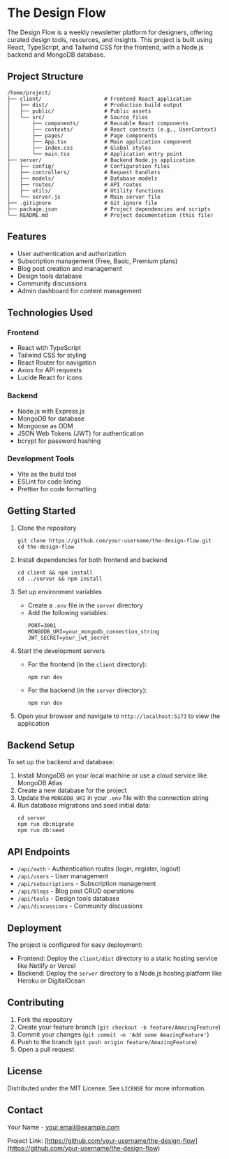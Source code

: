 # The Design Flow

The Design Flow is a weekly newsletter platform for designers, offering curated design tools, resources, and insights. This project is built using React, TypeScript, and Tailwind CSS for the frontend, with a Node.js backend and MongoDB database.

## Project Structure

```
/home/project/
├── client/                    # Frontend React application
│   ├── dist/                  # Production build output
│   ├── public/                # Public assets
│   └── src/                   # Source files
│       ├── components/        # Reusable React components
│       ├── contexts/          # React contexts (e.g., UserContext)
│       ├── pages/             # Page components
│       ├── App.tsx            # Main application component
│       ├── index.css          # Global styles
│       └── main.tsx           # Application entry point
├── server/                    # Backend Node.js application
│   ├── config/                # Configuration files
│   ├── controllers/           # Request handlers
│   ├── models/                # Database models
│   ├── routes/                # API routes
│   ├── utils/                 # Utility functions
│   └── server.js              # Main server file
├── .gitignore                 # Git ignore file
├── package.json               # Project dependencies and scripts
└── README.md                  # Project documentation (this file)
```

## Features

- User authentication and authorization
- Subscription management (Free, Basic, Premium plans)
- Blog post creation and management
- Design tools database
- Community discussions
- Admin dashboard for content management

## Technologies Used

### Frontend
- React with TypeScript
- Tailwind CSS for styling
- React Router for navigation
- Axios for API requests
- Lucide React for icons

### Backend
- Node.js with Express.js
- MongoDB for database
- Mongoose as ODM
- JSON Web Tokens (JWT) for authentication
- bcrypt for password hashing

### Development Tools
- Vite as the build tool
- ESLint for code linting
- Prettier for code formatting

## Getting Started

1. Clone the repository
   ```
   git clone https://github.com/your-username/the-design-flow.git
   cd the-design-flow
   ```

2. Install dependencies for both frontend and backend
   ```
   cd client && npm install
   cd ../server && npm install
   ```

3. Set up environment variables
   - Create a `.env` file in the `server` directory
   - Add the following variables:
     ```
     PORT=3001
     MONGODB_URI=your_mongodb_connection_string
     JWT_SECRET=your_jwt_secret
     ```

4. Start the development servers
   - For the frontend (in the `client` directory):
     ```
     npm run dev
     ```
   - For the backend (in the `server` directory):
     ```
     npm run dev
     ```

5. Open your browser and navigate to `http://localhost:5173` to view the application

## Backend Setup

To set up the backend and database:

1. Install MongoDB on your local machine or use a cloud service like MongoDB Atlas
2. Create a new database for the project
3. Update the `MONGODB_URI` in your `.env` file with the connection string
4. Run database migrations and seed initial data:
   ```
   cd server
   npm run db:migrate
   npm run db:seed
   ```

## API Endpoints

- `/api/auth` - Authentication routes (login, register, logout)
- `/api/users` - User management
- `/api/subscriptions` - Subscription management
- `/api/blogs` - Blog post CRUD operations
- `/api/tools` - Design tools database
- `/api/discussions` - Community discussions

## Deployment

The project is configured for easy deployment:

- Frontend: Deploy the `client/dist` directory to a static hosting service like Netlify or Vercel
- Backend: Deploy the `server` directory to a Node.js hosting platform like Heroku or DigitalOcean

## Contributing

1. Fork the repository
2. Create your feature branch (`git checkout -b feature/AmazingFeature`)
3. Commit your changes (`git commit -m 'Add some AmazingFeature'`)
4. Push to the branch (`git push origin feature/AmazingFeature`)
5. Open a pull request

## License

Distributed under the MIT License. See `LICENSE` for more information.

## Contact

Your Name - your.email@example.com

Project Link: [https://github.com/your-username/the-design-flow](https://github.com/your-username/the-design-flow)